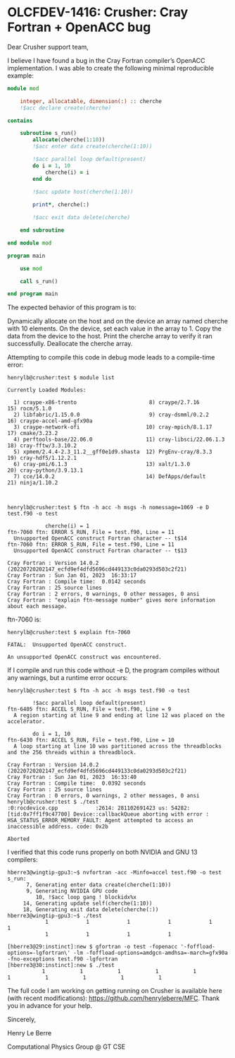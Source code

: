 # OLCFDEV-1416: Crusher: Cray Fortran + OpenACC bug

Dear Crusher support team,

 

I believe I have found a bug in the Cray Fortran compiler’s OpenACC implementation. I was able to create the following minimal reproducible example:

 
```f90
module mod

    integer, allocatable, dimension(:) :: cherche
    !$acc declare create(cherche)

contains

    subroutine s_run()
        allocate(cherche(1:10))
        !$acc enter data create(cherche(1:10))

        !$acc parallel loop default(present)
        do i = 1, 10
            cherche(i) = i
        end do

        !$acc update host(cherche(1:10))
        
        print*, cherche(:)

        !$acc exit data delete(cherche)

    end subroutine

end module mod

program main

    use mod

    call s_run()

end program main
```
 

The expected behavior of this program is to:

Dynamically allocate on the host and on the device an array named cherche with 10 elements.
On the device, set each value in the array to 1.
Copy the data from the device to the host.
Print the cherche array to verify it ran successfully.
Deallocate the cherche array.
 

Attempting to compile this code in debug mode leads to a compile-time error:

 
```console
henrylb@crusher:test $ module list

Currently Loaded Modules:

  1) craype-x86-trento                       8) craype/2.7.16          15) rocm/5.1.0
  2) libfabric/1.15.0.0                      9) cray-dsmml/0.2.2       16) craype-accel-amd-gfx90a
  3) craype-network-ofi                     10) cray-mpich/8.1.17      17) cmake/3.23.2
  4) perftools-base/22.06.0                 11) cray-libsci/22.06.1.3  18) cray-fftw/3.3.10.2
  5) xpmem/2.4.4-2.3_11.2__gff0e1d9.shasta  12) PrgEnv-cray/8.3.3      19) cray-hdf5/1.12.2.1
  6) cray-pmi/6.1.3                         13) xalt/1.3.0             20) cray-python/3.9.13.1
  7) cce/14.0.2                             14) DefApps/default        21) ninja/1.10.2



henrylb@crusher:test $ ftn -h acc -h msgs -h nomessage=1069 -e D test.f90 -o test

            cherche(i) = 1
ftn-7060 ftn: ERROR S_RUN, File = test.f90, Line = 11
  Unsupported OpenACC construct Fortran character -- t$14
ftn-7060 ftn: ERROR S_RUN, File = test.f90, Line = 11
  Unsupported OpenACC construct Fortran character -- t$13

Cray Fortran : Version 14.0.2 (20220720202147_ecfd9ef4dfd5696cd449133c0da0293d503c2f21)
Cray Fortran : Sun Jan 01, 2023  16:33:17
Cray Fortran : Compile time:  0.0142 seconds
Cray Fortran : 25 source lines
Cray Fortran : 2 errors, 0 warnings, 0 other messages, 0 ansi
Cray Fortran : "explain ftn-message number" gives more information about each message.
```
 

ftn-7060 is:

 
```console
henrylb@crusher:test $ explain ftn-7060

FATAL:  Unsupported OpenACC construct.

An unsupported OpenACC construct was encountered.
```
 

If I compile and run this code without -e D, the program compiles without any warnings, but a runtime error occurs:

 
```console
henrylb@crusher:test $ ftn -h acc -h msgs test.f90 -o test

        !$acc parallel loop default(present)
ftn-6405 ftn: ACCEL S_RUN, File = test.f90, Line = 9
  A region starting at line 9 and ending at line 12 was placed on the accelerator.

        do i = 1, 10
ftn-6430 ftn: ACCEL S_RUN, File = test.f90, Line = 10
  A loop starting at line 10 was partitioned across the threadblocks and the 256 threads within a threadblock.

Cray Fortran : Version 14.0.2 (20220720202147_ecfd9ef4dfd5696cd449133c0da0293d503c2f21)
Cray Fortran : Sun Jan 01, 2023  16:33:40
Cray Fortran : Compile time:  0.0392 seconds
Cray Fortran : 25 source lines
Cray Fortran : 0 errors, 0 warnings, 2 other messages, 0 ansi
henrylb@crusher:test $ ./test
:0:rocdevice.cpp            :2614: 281102691423 us: 54282: [tid:0x7ff1f9c47700] Device::callbackQueue aborting with error : HSA_STATUS_ERROR_MEMORY_FAULT: Agent attempted to access an inaccessible address. code: 0x2b

Aborted
```
 

I verified that this code runs properly on both NVIDIA and GNU 13 compilers:

 
```console
hberre3@wingtip-gpu3:~$ nvfortran -acc -Minfo=accel test.f90 -o test
s_run:
      7, Generating enter data create(cherche(1:10))
      9, Generating NVIDIA GPU code
         10, !$acc loop gang ! blockidx%x
     14, Generating update self(cherche(1:10))
     18, Generating exit data delete(cherche(:))
hberre3@wingtip-gpu3:~$ ./test
            1            1            1            1            1            1
            1            1            1            1

[hberre3@29:instinct]:new $ gfortran -o test -fopenacc '-foffload-options=-lgfortran\' -lm -foffload-options=amdgcn-amdhsa=-march=gfx90a -fno-exceptions test.f90 -lgfortran
[hberre3@30:instinct]:new $ ./test
           1           1           1           1           1           1           1           1           1           1
```

The full code I am working on getting running on Crusher is available here (with recent modifications): https://github.com/henryleberre/MFC. Thank you in advance for your help.

Sincerely,

Henry Le Berre

Computational Physics Group @ GT CSE